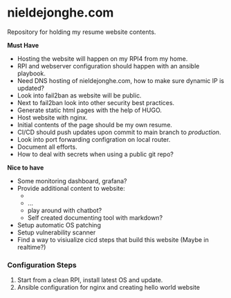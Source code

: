 # nieldejonghe.com
Repository for holding my resume website contents.

**Must Have**

- Hosting the website will happen on my RPI4 from my home.
- RPI and webserver configuration should happen with an ansible playbook.
- Need DNS hosting of nieldejonghe.com, how to make sure dynamic IP is updated?
- Look into fail2ban as website will be public.
- Next to fail2ban look into other security best practices.
- Generate static html pages with the help of HUGO.
- Host website with nginx.
- Initial contents of the page should be my own resume.
- CI/CD should push updates upon commit to main branch to *production*.
- Look into port forwarding configration on local router.
- Document all efforts.
- How to deal with secrets when using a public git repo?

**Nice to have**

- Some monitoring dashboard, grafana?
- Provide additional content to website: 
  - <insert ideas here>
  - ...
  - play around with chatbot?
  - Self created documenting tool with markdown?
- Setup automatic OS patching
- Setup vulnerability scanner 
- Find a way to visiualize cicd steps that build this website (Maybe in realtime?) 
  
### Configuration Steps
1. Start from a clean RPI, install latest OS and update.
2. Ansible configuration for nginx and creating hello world website




